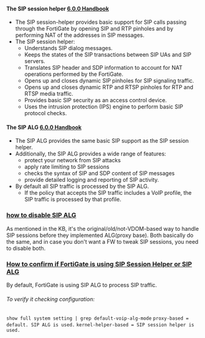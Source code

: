 #### The SIP session helper [6.0.0 Handbook](https://docs.fortinet.com/document/fortigate/6.0.0/handbook/997743/the-sip-session-helper)
- The SIP session-helper provides basic support for SIP calls passing through the FortiGate by opening SIP and RTP pinholes and by performing NAT of the addresses in SIP messages.
- The SIP session helper:
  - Understands SIP dialog messages.
  - Keeps the states of the SIP transactions between SIP UAs and SIP servers.
  - Translates SIP header and SDP information to account for NAT operations performed by the FortiGate.
  - Opens up and closes dynamic SIP pinholes for SIP signaling traffic.
  - Opens up and closes dynamic RTP and RTSP pinholes for RTP and RTSP media traffic.
  - Provides basic SIP security as an access control device.
  - Uses the intrusion protection (IPS) engine to perform basic SIP protocol checks.

#### The SIP ALG [6.0.0 Handbook](https://docs.fortinet.com/document/fortigate/6.0.0/handbook/48607/the-sip-alg)
- The SIP ALG provides the same basic SIP support as the SIP session helper.
- Additionally, the SIP ALG provides a wide range of features:
  - protect your network from SIP attacks
  - apply rate limiting to SIP sessions
  - checks the syntax of SIP and SDP content of SIP messages
  - provide detailed logging and reporting of SIP activity. 
- By default all SIP traffic is processed by the SIP ALG.
  - If the policy that accepts the SIP traffic includes a VoIP profile, the SIP traffic is processed by that profile.
### [how to disable SIP ALG ](https://community.fortinet.com/t5/Support-Forum/how-to-disable-SIP-ALG/m-p/70822)
As mentioned in the KB, it's the original/old/not-VDOM-based way to handle SIP sessions before they implemented ALG(proxy base). Both basically do the same, and in case you don't want a FW to tweak SIP sessions, you need to disable both.


### [How to confirm if FortiGate is using SIP Session Helper or SIP ALG](https://community.fortinet.com/t5/FortiGate/Technical-Tip-How-to-confirm-if-FortiGate-is-using-SIP-Session/ta-p/190757?externalID=FD38087)
By default, FortiGate is using SIP ALG to process SIP traffic.
###### To verify it checking configuration:
`show full system setting | grep default-voip-alg-mode`
```proxy-based = default. SIP ALG is used.```
```kernel-helper-based = SIP session helper is used.```

